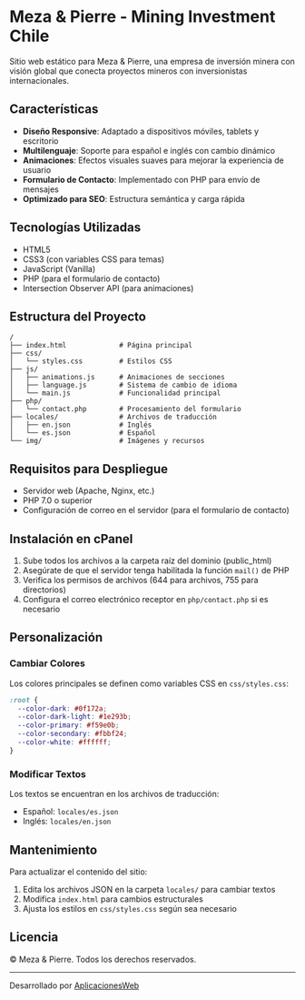# Meza & Pierre - Mining Investment Chile

Sitio web estático para Meza & Pierre, una empresa de inversión minera con visión global que conecta proyectos mineros con inversionistas internacionales.

## Características

- **Diseño Responsive**: Adaptado a dispositivos móviles, tablets y escritorio
- **Multilenguaje**: Soporte para español e inglés con cambio dinámico
- **Animaciones**: Efectos visuales suaves para mejorar la experiencia de usuario
- **Formulario de Contacto**: Implementado con PHP para envío de mensajes
- **Optimizado para SEO**: Estructura semántica y carga rápida

## Tecnologías Utilizadas

- HTML5
- CSS3 (con variables CSS para temas)
- JavaScript (Vanilla)
- PHP (para el formulario de contacto)
- Intersection Observer API (para animaciones)

## Estructura del Proyecto

```
/
├── index.html             # Página principal
├── css/
│   └── styles.css         # Estilos CSS
├── js/
│   ├── animations.js      # Animaciones de secciones
│   ├── language.js        # Sistema de cambio de idioma
│   └── main.js            # Funcionalidad principal
├── php/
│   └── contact.php        # Procesamiento del formulario
├── locales/               # Archivos de traducción
│   ├── en.json            # Inglés
│   └── es.json            # Español
└── img/                   # Imágenes y recursos
```

## Requisitos para Despliegue

- Servidor web (Apache, Nginx, etc.)
- PHP 7.0 o superior
- Configuración de correo en el servidor (para el formulario de contacto)

## Instalación en cPanel

1. Sube todos los archivos a la carpeta raíz del dominio (public_html)
2. Asegúrate de que el servidor tenga habilitada la función `mail()` de PHP
3. Verifica los permisos de archivos (644 para archivos, 755 para directorios)
4. Configura el correo electrónico receptor en `php/contact.php` si es necesario

## Personalización

### Cambiar Colores

Los colores principales se definen como variables CSS en `css/styles.css`:

```css
:root {
  --color-dark: #0f172a;
  --color-dark-light: #1e293b;
  --color-primary: #f59e0b;
  --color-secondary: #fbbf24;
  --color-white: #ffffff;
}
```

### Modificar Textos

Los textos se encuentran en los archivos de traducción:

- Español: `locales/es.json`
- Inglés: `locales/en.json`

## Mantenimiento

Para actualizar el contenido del sitio:

1. Edita los archivos JSON en la carpeta `locales/` para cambiar textos
2. Modifica `index.html` para cambios estructurales
3. Ajusta los estilos en `css/styles.css` según sea necesario

## Licencia

© Meza & Pierre. Todos los derechos reservados.

---

Desarrollado por [AplicacionesWeb](http://www.aplicacionesweb.cl)
